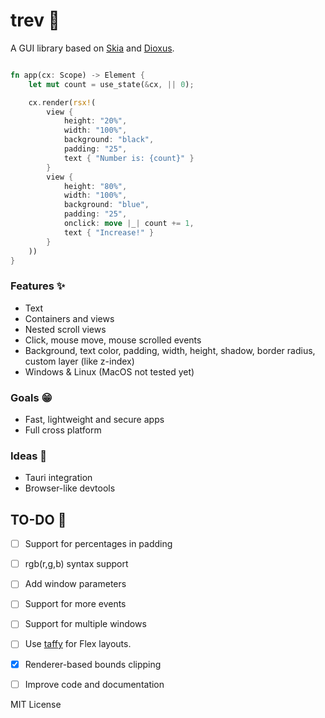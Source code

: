 # trev 🧩

A GUI library based on [Skia](https://skia.org/) and [Dioxus](https://dioxuslabs.com).

```rust

fn app(cx: Scope) -> Element {
    let mut count = use_state(&cx, || 0);

    cx.render(rsx!(
        view {
            height: "20%",
            width: "100%",
            background: "black",
            padding: "25",
            text { "Number is: {count}" }
        }
        view {
            height: "80%",
            width: "100%",
            background: "blue",
            padding: "25",
            onclick: move |_| count += 1,
            text { "Increase!" }
        }
    ))
}
```
### Features ✨
- Text
- Containers and views
- Nested scroll views
- Click, mouse move, mouse scrolled events
- Background, text color, padding, width, height, shadow, border radius, custom layer (like z-index)
- Windows & Linux (MacOS not tested yet)

### Goals 😁
- Fast, lightweight and secure apps
- Full cross platform

### Ideas 💭
- Tauri integration
- Browser-like devtools

## TO-DO 🚧
- [ ] Support for percentages in padding
- [ ] rgb(r,g,b) syntax support
- [ ] Add window parameters
- [ ] Support for more events
- [ ] Support for multiple windows
- [ ] Use [taffy](https://github.com/dioxusLabs/taffy) for Flex layouts.
- [x] Renderer-based bounds clipping
- [ ] Improve code and documentation


MIT License